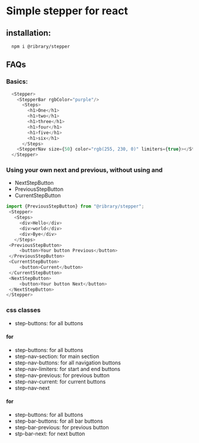 # Simple stepper for react
## installation:
```shell 
  npm i @ribrary/stepper 
```
## FAQs

### Basics: 
```js
  <Stepper>
    <StepperBar rgbColor="purple"/>
      <Steps>
        <h1>One</h1>      
        <h1>two</h1>      
        <h1>three</h1>      
        <h1>four</h1>      
        <h1>five</h1>      
        <h1>six</h1>      
      </Steps>
    <StepperNav size={50} color="rgb(255, 230, 0)" limiters={true}></StepperNav>
  </Stepper>
```
### Using your own next and previous, without using <StepperBar> and <StepperNav>
 - NextStepButton
 - PreviousStepButton
 - CurrentStepButton

 ```js 
 import {PreviousStepButton} from "@ribrary/stepper";
  <Stepper>
    <Steps>
      <div>Hello</div>
      <div>world</div>
      <div>Bye</div>
    </Steps>
  <PreviousStepButton>
      <button>Your button Previous</button>
  </PreviousStepButton>
  <CurrentStepButton>
      <button>Current</button>
  </CurrentStepButton>
  <NextStepButton>
      <button>Your button Next</button>
  </NextStepButton>
</Stepper>

 ```
### css classes
- step-buttons: for all buttons
#### for <StepperNav/>
- step-buttons: for all buttons
- step-nav-section: for main section 
- step-nav-buttons: for all navigation buttons
- step-nav-limiters: for start and end buttons 
- step-nav-previous: for previous button
- step-nav-current: for current buttons
- step-nav-next

#### for <StepperBar/>
- step-buttons: for all buttons
- step-bar-buttons: for all bar buttons
- step-bar-previous: for previous button
- stp-bar-next: for next button